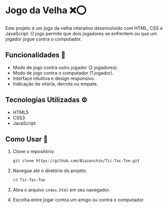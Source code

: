 # Jogo da Velha ❌️⭕️

Este projeto é um jogo da velha interativo desenvolvido com HTML, CSS e JavaScript. O jogo permite que dois jogadores se enfrentem ou que um jogador jogue contra o computador.

## Funcionalidades 🔧

- Modo de jogo contra outro jogador (2 jogadores).
- Modo de jogo contra o computador (1 jogador).
- Interface intuitiva e design responsivo.
- Indicação de vitória, derrota ou empate.

## Tecnologias Utilizadas ⚙️

- HTML5
- CSS3
- JavaScript

## Como Usar 👣

1. Clone o repositório:
    ```bash
    git clone https://github.com/Biazanchin/Tic-Tac-Toe.git
    ```

2. Navegue até o diretório do projeto:
    ```bash
    cd Tic-Tac-Toe
    ```

3. Abra o arquivo `index.html` em seu navegador.

4. Escolha entre jogar contra um amigo ou contra o computador.
